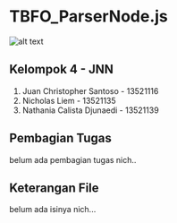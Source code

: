 <h1> <b> TBFO_ParserNode.js </b> </h1>

![alt text](https://devhumor.com/content/uploads/images/March2017/regex.png)

<h2> <b> Kelompok 4 - JNN </b> </h2>
<ol>
<li> Juan Christopher Santoso - 13521116
<li> Nicholas Liem - 13521135
<li> Nathania Calista Djunaedi - 13521139
</ol>

<h2> Pembagian Tugas </h2>
<p> belum ada pembagian tugas nich.. </p>

<h2> Keterangan File </h2>
<p> belum ada isinya nich... <p>